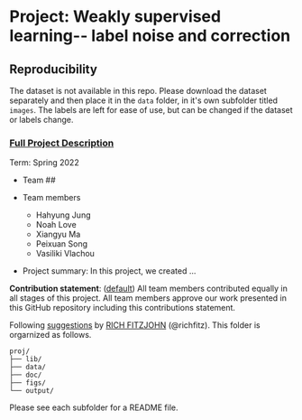 # Project: Weakly supervised learning-- label noise and correction

## Reproducibility 
The dataset is not available in this repo. Please download the dataset separately and then place it in the `data` folder, in it's own subfolder titled `images`. The labels are left for ease of use, but can be changed if the dataset or labels change. 

### [Full Project Description](doc/project3_desc.md)

Term: Spring 2022

+ Team ##
+ Team members
	+ Hahyung Jung
	+ Noah Love
	+ Xiangyu Ma
	+ Peixuan Song
	+ Vasiliki Vlachou

+ Project summary: In this project, we created ...
	
**Contribution statement**: ([default](doc/a_note_on_contributions.md)) All team members contributed equally in all stages of this project. All team members approve our work presented in this GitHub repository including this contributions statement. 

Following [suggestions](http://nicercode.github.io/blog/2013-04-05-projects/) by [RICH FITZJOHN](http://nicercode.github.io/about/#Team) (@richfitz). This folder is orgarnized as follows.

```
proj/
├── lib/
├── data/
├── doc/
├── figs/
└── output/
```

Please see each subfolder for a README file.
